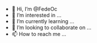 - 👋 Hi, I’m @FedeOc
- 👀 I’m interested in ...
- 🌱 I’m currently learning ...
- 💞️ I’m looking to collaborate on ...
- 📫 How to reach me ...

<!---
FedeOc/FedeOc is a ✨ special ✨ repository because its `README.md` (this file) appears on your GitHub profile.
You can click the Preview link to take a look at your changes.
--->
